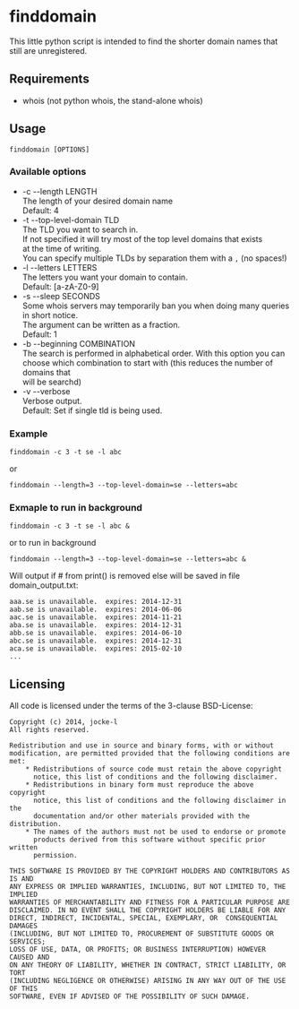 finddomain
======

This little python script is intended to find the shorter domain names
that still are unregistered.

## Requirements

  * whois (not python whois, the stand-alone whois)

## Usage

    finddomain [OPTIONS]

### Available options
  * -c --length LENGTH  
     The length of your desired domain name  
     Default: 4
  * -t --top-level-domain TLD  
    The TLD you want to search in.  
    If not specified it will try most of the top level domains that exists  
    at the time of writing.  
    You can specify multiple TLDs by separation them with a `,` (no spaces!)
  * -l --letters LETTERS  
    The letters you want your domain to contain.  
    Default: [a-zA-Z0-9]
  * -s --sleep SECONDS  
    Some whois servers may temporarily ban you when doing many queries in short notice.  
    The argument can be written as a fraction.  
    Default: 1
  * -b --beginning COMBINATION  
    The search is performed in alphabetical order. With this option you can  
    choose which combination to start with (this reduces the number of domains that  
    will be searchd)
  * -v --verbose  
    Verbose output.  
    Default: Set if single tld is being used.

### Example
    finddomain -c 3 -t se -l abc
    
or

    finddomain --length=3 --top-level-domain=se --letters=abc
    
### Exmaple to run in background
    finddomain -c 3 -t se -l abc &
    
or to run in background

    finddomain --length=3 --top-level-domain=se --letters=abc &
    


Will output if # from print() is removed else will be saved in file domain_output.txt:  

    aaa.se is unavailable.  expires: 2014-12-31
    aab.se is unavailable.  expires: 2014-06-06
    aac.se is unavailable.  expires: 2014-11-21
    aba.se is unavailable.  expires: 2014-12-31
    abb.se is unavailable.  expires: 2014-06-10
    abc.se is unavailable.  expires: 2014-12-31
    aca.se is unavailable.  expires: 2015-02-10
    ...

## Licensing

All code is licensed under the terms of the 3-clause BSD-License:

    Copyright (c) 2014, jocke-l
    All rights reserved.

    Redistribution and use in source and binary forms, with or without
    modification, are permitted provided that the following conditions are met:
        * Redistributions of source code must retain the above copyright
          notice, this list of conditions and the following disclaimer.
        * Redistributions in binary form must reproduce the above copyright
          notice, this list of conditions and the following disclaimer in the
          documentation and/or other materials provided with the distribution.
        * The names of the authors must not be used to endorse or promote
          products derived from this software without specific prior written
          permission.
      
    THIS SOFTWARE IS PROVIDED BY THE COPYRIGHT HOLDERS AND CONTRIBUTORS AS IS AND
    ANY EXPRESS OR IMPLIED WARRANTIES, INCLUDING, BUT NOT LIMITED TO, THE IMPLIED
    WARRANTIES OF MERCHANTABILITY AND FITNESS FOR A PARTICULAR PURPOSE ARE
    DISCLAIMED. IN NO EVENT SHALL THE COPYRIGHT HOLDERS BE LIABLE FOR ANY
    DIRECT, INDIRECT, INCIDENTAL, SPECIAL, EXEMPLARY, OR  CONSEQUENTIAL DAMAGES
    (INCLUDING, BUT NOT LIMITED TO, PROCUREMENT OF SUBSTITUTE GOODS OR SERVICES;
    LOSS OF USE, DATA, OR PROFITS; OR BUSINESS INTERRUPTION) HOWEVER CAUSED AND
    ON ANY THEORY OF LIABILITY, WHETHER IN CONTRACT, STRICT LIABILITY, OR TORT
    (INCLUDING NEGLIGENCE OR OTHERWISE) ARISING IN ANY WAY OUT OF THE USE OF THIS
    SOFTWARE, EVEN IF ADVISED OF THE POSSIBILITY OF SUCH DAMAGE.
